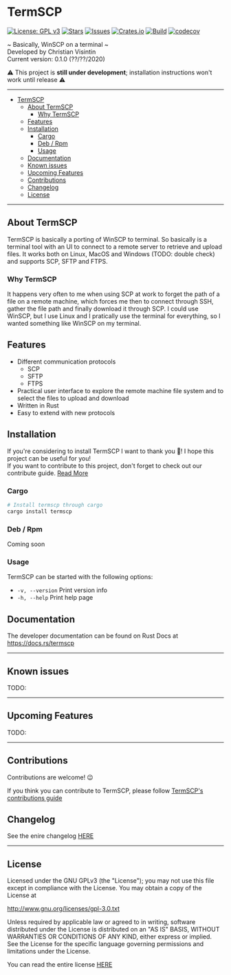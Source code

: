 # TermSCP

[![License: GPL v3](https://img.shields.io/badge/License-GPLv3-blue.svg)](https://www.gnu.org/licenses/gpl-3.0) [![Stars](https://img.shields.io/github/stars/ChristianVisintin/TermSCP.svg)](https://github.com/ChristianVisintin/TermSCP) [![Issues](https://img.shields.io/github/issues/ChristianVisintin/TermSCP.svg)](https://github.com/ChristianVisintin/TermSCP/issues) [![Crates.io](https://img.shields.io/badge/crates.io-v0.1.0-orange.svg)](https://crates.io/crates/termscp) [![Build](https://api.travis-ci.org/ChristianVisintin/TermSCP.svg?branch=master)](https://travis-ci.org/ChristianVisintin/TermSCP) [![codecov](https://codecov.io/gh/ChristianVisintin/TermSCP/branch/master/graph/badge.svg)](https://codecov.io/gh/ChristianVisintin/TermSCP)

~ Basically, WinSCP on a terminal ~  
Developed by Christian Visintin  
Current version: 0.1.0 (??/??/2020)

⚠ This project is **still under development**; installation instructions won't work until release ⚠

---

- [TermSCP](#termscp)
  - [About TermSCP](#about-termscp)
    - [Why TermSCP](#why-termscp)
  - [Features](#features)
  - [Installation](#installation)
    - [Cargo](#cargo)
    - [Deb / Rpm](#deb--rpm)
    - [Usage](#usage)
  - [Documentation](#documentation)
  - [Known issues](#known-issues)
  - [Upcoming Features](#upcoming-features)
  - [Contributions](#contributions)
  - [Changelog](#changelog)
  - [License](#license)

---

## About TermSCP

TermSCP is basically a porting of WinSCP to terminal. So basically is a terminal tool with an UI to connect to a remote server to retrieve and upload files. It works both on Linux, MacOS and Windows (TODO: double check) and supports SCP, SFTP and FTPS.

### Why TermSCP

It happens very often to me when using SCP at work to forget the path of a file on a remote machine, which forces me then to connect through SSH, gather the file path and finally download it through SCP. I could use WinSCP, but I use Linux and I pratically use the terminal for everything, so I wanted something like WinSCP on my terminal.

## Features

- Different communication protocols
  - SCP
  - SFTP
  - FTPS
- Practical user interface to explore the remote machine file system and to select the files to upload and download
- Written in Rust
- Easy to extend with new protocols

## Installation

If you're considering to install TermSCP I want to thank you 💛! I hope this project can be useful for you!  
If you want to contribute to this project, don't forget to check out our contribute guide. [Read More](CONTRIBUTING.md)

### Cargo

```sh
# Install termscp through cargo
cargo install termscp
```

### Deb / Rpm

Coming soon

### Usage

TermSCP can be started with the following options:

- `-v, --version` Print version info
- `-h, --help` Print help page

## Documentation

The developer documentation can be found on Rust Docs at <https://docs.rs/termscp>

---

## Known issues

TODO:

---

## Upcoming Features

TODO:

---

## Contributions

Contributions are welcome! 😉

If you think you can contribute to TermSCP, please follow [TermSCP's contributions guide](CONTRIBUTING.md)

## Changelog

See the enire changelog [HERE](CHANGELOG.md)

---

## License

Licensed under the GNU GPLv3 (the "License"); you may not use this file except in compliance with the License. You may obtain a copy of the License at

<http://www.gnu.org/licenses/gpl-3.0.txt>

Unless required by applicable law or agreed to in writing, software distributed under the License is distributed on an "AS IS" BASIS, WITHOUT WARRANTIES OR CONDITIONS OF ANY KIND, either express or implied. See the License for the specific language governing permissions and limitations under the License.

You can read the entire license [HERE](LICENSE)
